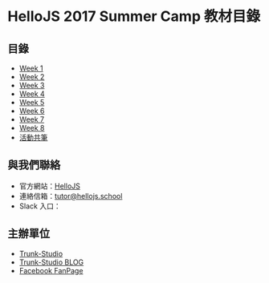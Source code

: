 # HelloJS 2017 Summer Camp 教材目錄

## 目錄
- [Week 1](./week1)
- [Week 2](./week2)
- [Week 3](./week3)
- [Week 4](./week4)
- [Week 5](./week5)
- [Week 6](./week6)
- [Week 7](./week7)
- [Week 8](./week8)
- [活動共筆](./NOTEPAD.md)

## 與我們聯絡
- 官方網站：[HelloJS](https://hellojs.school)
- 連絡信箱：[tutor@hellojs.school](mailto:tutor@hellojs.school)
- Slack 入口：

## 主辦單位
- [Trunk-Studio](https://trunk.studio)
- [Trunk-Studio BLOG](https://trunk.studio/blog)
- [Facebook FanPage](https://www.facebook.com/trunk.studio.tw/)